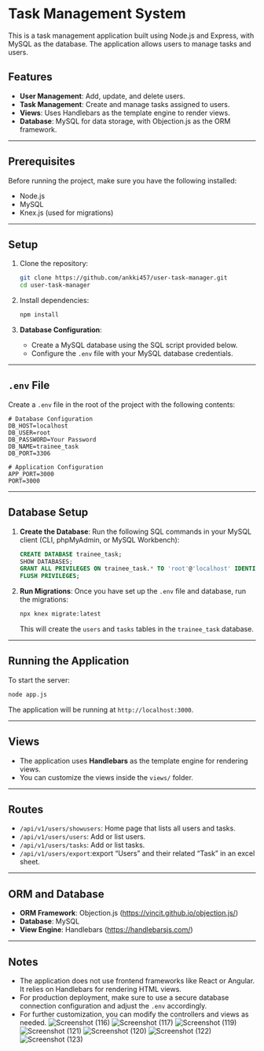 # Task Management System

This is a task management application built using Node.js and Express, with MySQL as the database. The application allows users to manage tasks and users.

## Features
- **User Management**: Add, update, and delete users.
- **Task Management**: Create and manage tasks assigned to users.
- **Views**: Uses Handlebars as the template engine to render views.
- **Database**: MySQL for data storage, with Objection.js as the ORM framework.

---

## Prerequisites

Before running the project, make sure you have the following installed:

- Node.js
- MySQL
- Knex.js (used for migrations)

---

## Setup

1. Clone the repository:

   ```bash
   git clone https://github.com/ankki457/user-task-manager.git
   cd user-task-manager
   ```

2. Install dependencies:

   ```bash
   npm install
   ```

3. **Database Configuration**:
   
   - Create a MySQL database using the SQL script provided below.
   - Configure the `.env` file with your MySQL database credentials.

---

## `.env` File

Create a `.env` file in the root of the project with the following contents:

```
# Database Configuration
DB_HOST=localhost
DB_USER=root
DB_PASSWORD=Your Password
DB_NAME=trainee_task
DB_PORT=3306

# Application Configuration
APP_PORT=3000
PORT=3000
```

---

## Database Setup

1. **Create the Database**:
   Run the following SQL commands in your MySQL client (CLI, phpMyAdmin, or MySQL Workbench):

   ```sql
   CREATE DATABASE trainee_task;
   SHOW DATABASES;
   GRANT ALL PRIVILEGES ON trainee_task.* TO 'root'@'localhost' IDENTIFIED BY 'Your Password';
   FLUSH PRIVILEGES;
   ```

2. **Run Migrations**:
   Once you have set up the `.env` file and database, run the migrations:

   ```bash
   npx knex migrate:latest
   ```

   This will create the `users` and `tasks` tables in the `trainee_task` database.

---

## Running the Application

To start the server:

```bash
node app.js
```

The application will be running at `http://localhost:3000`.

---

## Views

- The application uses **Handlebars** as the template engine for rendering views.
- You can customize the views inside the `views/` folder.

---

## Routes

- `/api/v1/users/showusers`: Home page that lists all users and tasks.
- `/api/v1/users/users`: Add or list users.
- `/api/v1/users/tasks`: Add or list tasks.
- `/api/v1/users/export`:export “Users” and their related “Task” in an excel sheet.

---

## ORM and Database

- **ORM Framework**: Objection.js (https://vincit.github.io/objection.js/)
- **Database**: MySQL
- **View Engine**: Handlebars (https://handlebarsjs.com/)

---

## Notes

- The application does not use frontend frameworks like React or Angular. It relies on Handlebars for rendering HTML views.
- For production deployment, make sure to use a secure database connection configuration and adjust the `.env` accordingly.
- For further customization, you can modify the controllers and views as needed.
  ![Screenshot (116)](https://github.com/user-attachments/assets/07af2b12-7036-4a4d-bf15-15b3377f53ba)
![Screenshot (117)](https://github.com/user-attachments/assets/17714d7d-8903-44c3-8abb-fb0688cf4c6f)
![Screenshot (119)](https://github.com/user-attachments/assets/06ebf515-e621-44b6-b83f-777695eef41d)
![Screenshot (121)](https://github.com/user-attachments/assets/db43ddac-4a89-4216-b218-f5e6c470501b)
![Screenshot (120)](https://github.com/user-attachments/assets/b1a22dd8-0a50-405a-b4fc-04901f903081)
![Screenshot (122)](https://github.com/user-attachments/assets/a670db73-8e89-49de-9789-1b9d04b94359)
![Screenshot (123)](https://github.com/user-attachments/assets/db6771c3-3c0a-45ec-acc7-b0b993ab7791)
